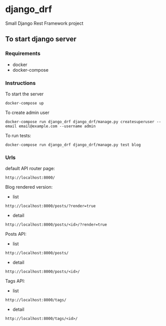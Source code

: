 # django_drf
Small Django Rest Framework project

## To start django server
### Requirements
- docker
- docker-compose

### Instructions
To start the server
```
docker-compose up
```

To create admin user
```
docker-compose run django_drf django_drf/manage.py createsuperuser --email email@example.com --username admin
```

To run tests:
```
docker-compose run django_drf django_drf/manage.py test blog
```

### Urls
default API router page:
```
http://localhost:8000/
```

Blog rendered version:
- list
```
http://localhost:8000/posts/?render=true
```
- detail
```
http://localhost:8000/posts/<id>/?render=true
```

Posts API:
- list
```
http://localhost:8000/posts/
```
- detail
```
http://localhost:8000/posts/<id>/
```

Tags API:
- list
```
http://localhost:8000/tags/
```
- detail
```
http://localhost:8000/tags/<id>/
```

